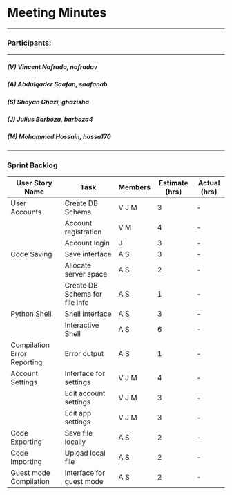 # Meeting Minutes
---

### Participants:
***
##### (V) Vincent Nafrada, nafradav 
##### (A) Abdulqader Saafan, saafanab
##### (S) Shayan Ghazi, ghazisha
##### (J) Julius Barboza, barboza4
##### (M) Mohammed Hossain, hossa170
***

### Sprint Backlog



User Story Name | Task | Members | Estimate (hrs) | Actual (hrs) |
--- | --- | --- | --- | ---
User Accounts | Create DB Schema | V J M | 3 | - | 
 | | Account registration | V M | 4 | - | 
 | | Account login | J | 3 | - | 
 Code Saving | Save interface | A S | 3 | - | 
 | | Allocate server space | A S | 2 | - | 
 | | Create DB Schema for file info | A S | 1 | - | 
 Python Shell | Shell interface | A S | 3 | - | 
 | | Interactive Shell | A S | 6 | - | 
 Compilation Error Reporting | Error output | A S | 1 | - | 
 Account Settings |  Interface for settings | V J M | 4 | - | 
 | | Edit account settings | V J M | 3 | - | 
 | | Edit app settings | V J M | 3 | - | 
 Code Exporting |  Save file locally | A S | 2 | - | 
 Code Importing  |  Upload local file | A S | 2 | - | 
 Guest mode Compilation  |  Interface for guest mode | A S | 2 | - | 